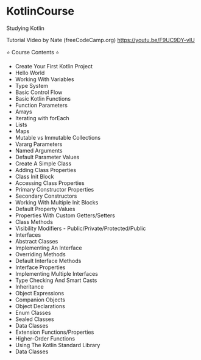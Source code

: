 # KotlinCourse
Studying Kotlin

Tutorial Video by Nate (freeCodeCamp.org)
https://youtu.be/F9UC9DY-vIU

⭐️ Course Contents ⭐️
- Create Your First Kotlin Project
- Hello World
- Working With Variables
- Type System
- Basic Control Flow
- Basic Kotlin Functions
- Function Parameters
- Arrays
- Iterating with forEach
-  Lists
- Maps
- Mutable vs Immutable Collections
- Vararg Parameters
- Named Arguments
- Default Parameter Values
- Create A Simple Class
- Adding Class Properties
- Class Init Block
- Accessing Class Properties
- Primary Constructor Properties
- Secondary Constructors
- Working With Multiple Init Blocks
- Default Property Values
- Properties With Custom Getters/Setters
- Class Methods
- Visibility Modifiers - Public/Private/Protected/Public
- Interfaces
- Abstract Classes
- Implementing An Interface
- Overriding Methods
- Default Interface Methods
- Interface Properties
- Implementing Multiple Interfaces
- Type Checking And Smart Casts
- Inheritance
- Object Expressions
- Companion Objects
- Object Declarations
- Enum Classes
- Sealed Classes
- Data Classes
- Extension Functions/Properties
- Higher-Order Functions
- Using The Kotlin Standard Library
- Data Classes
